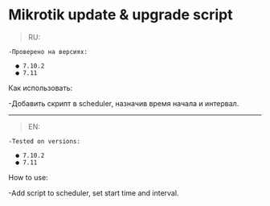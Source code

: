 # Mikrotik update & upgrade script

>RU:
```
-Проверено на версиях: 

  ● 7.10.2
  ● 7.11
```
Как использовать:

-Добавить скрипт в scheduler, назначив время начала и интервал.
 ___
>EN:
```
-Tested on versions:

  ● 7.10.2
  ● 7.11
```
How to use:

-Add script to scheduler, set start time and interval.
